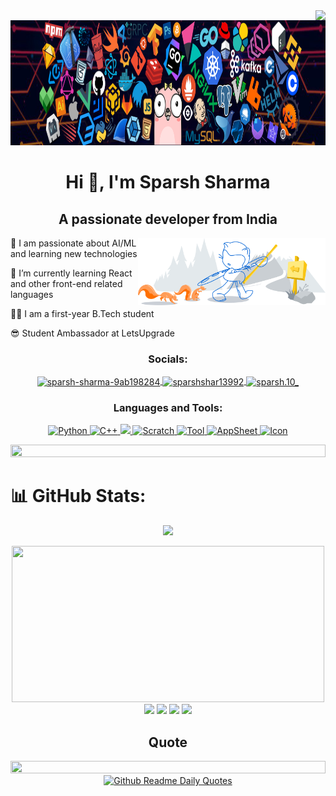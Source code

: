 <img align="right" src="https://visitor-badge.laobi.icu/badge?page_id=itsparsh10"/>

<div style="text-align: center;">
    <img alt="coding" height="200" width="1000" src="https://github.com/itsparsh10/itsparsh10/blob/main/header_1%20(1).png">
</div>

<h1 align="center">Hi 👋, I'm Sparsh Sharma</h1>
<h2 align="center">A passionate developer from India</h2>

<img align="right" alt="coding" width="300" src="https://github.com/itsparsh10/itsparsh10/blob/main/git-header.svg">

<p>🔭 I am passionate about AI/ML and learning new technologies</p>
<p>🌱 I’m currently learning React and other front-end related languages</p>
<p>👨‍💻 I am a first-year B.Tech student</p>
<p>😎 Student Ambassador at LetsUpgrade</p>

<h3 align="center">Socials:</h3>
<p align="center">
    <a href="https://linkedin.com/in/sparsh-sharma-9ab198284" target="_blank">
        <img align="center" src="https://raw.githubusercontent.com/rahuldkjain/github-profile-readme-generator/master/src/images/icons/Social/linked-in-alt.svg" alt="sparsh-sharma-9ab198284" height="30" width="40" />
    </a>
    <a href="https://twitter.com/sparshshar13992" target="_blank">
        <img align="center" src="https://raw.githubusercontent.com/rahuldkjain/github-profile-readme-generator/master/src/images/icons/Social/twitter.svg" alt="sparshshar13992" height="30" width="40" />
    </a>
    <a href="https://instagram.com/sparsh.10_" target="_blank">
        <img align="center" src="https://raw.githubusercontent.com/rahuldkjain/github-profile-readme-generator/master/src/images/icons/Social/instagram.svg" alt="sparsh.10_" height="30" width="40" />
    </a>
</p>

<h3 align="center">Languages and Tools:</h3>
<p align="center">
    <a href="https://skillicons.dev">
        <img src="https://techstack-generator.vercel.app/python-icon.svg" alt="Python" width="50" height="50" />
        <img src="https://techstack-generator.vercel.app/cpp-icon.svg" alt="C++" width="60" height="60" />
        <img src="https://skillicons.dev/icons?i=git,github,c,vscode,blender,figma,wordpress,html,css,js&theme=light" />
        <img src="https://sp-ao.shortpixel.ai/client/to_auto,q_lossless,ret_img,w_300,h_300/https://fullsteam.mit.edu/wp-content/uploads/2020/03/ScratchLogo-300x300.png" alt="Scratch" width="50" height="50" />
        <img src="https://media.licdn.com/dms/image/D5612AQGny7xsSSLQ-A/article-cover_image-shrink_600_2000/0/1699480666080?e=2147483647&v=beta&t=3jmL98hJa2MwOmEPsQZ9t3zAH3CjBLEIL-ugNdJ31tY" alt="Tool" width="50" height="50">
        <img src="https://www.appsheet.com/Content/img/material/appsheet_rebrand_logo.svg" alt="AppSheet" width="50" height="50">
        <img src="https://cdn-icons-png.flaticon.com/512/5968/5968753.png" alt="Icon" width="50" height="50">
    </a>
</p>

<img src="https://i.imgur.com/dBaSKWF.gif" height="20" width="100%">

# 📊 GitHub Stats:

<p align="center">
    <img src="https://github-readme-stats.vercel.app/api/top-langs/?username=itsparsh10&theme=default&hide_border=false&include_all_commits=true&count_private=true&layout=compact" />
</p>

<div align="center">
    <img src="https://github-readme-activity-graph.vercel.app/graph?username=itsparsh10&bg_color=ffffff&color=0042aa&line=b88504&point=0061ff&area=true&area_color=f2c33f&hide_border=true" width="500" height="250" />
    <img src="http://github-profile-summary-cards.vercel.app/api/cards/repos-per-language?username=itsparsh10&theme=default" />
    <img src="http://github-profile-summary-cards.vercel.app/api/cards/most-commit-language?username=itsparsh10&theme=default" />
    <img src="http://github-profile-summary-cards.vercel.app/api/cards/stats?username=itsparsh10&theme=default" />
    <img src="http://github-profile-summary-cards.vercel.app/api/cards/productive-time?username=itsparsh10&theme=default&utcOffset=5.3" />
</div>

<div align="center">
    <h2>Quote</h2>
    <img src="https://i.imgur.com/dBaSKWF.gif" height="20" width="100%">
    <a href="https://github.com/cheehwatang/github-readme-daily-quotes">
        <img src="https://readme-daily-quotes.vercel.app/api?theme=vue" alt="Github Readme Daily Quotes">
    </a>
</div>
